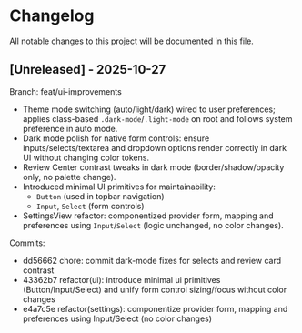 # Changelog

All notable changes to this project will be documented in this file.

## [Unreleased] - 2025-10-27

Branch: feat/ui-improvements

- Theme mode switching (auto/light/dark) wired to user preferences; applies class-based `.dark-mode`/`.light-mode` on root and follows system preference in auto mode.
- Dark mode polish for native form controls: ensure inputs/selects/textarea and dropdown options render correctly in dark UI without changing color tokens.
- Review Center contrast tweaks in dark mode (border/shadow/opacity only, no palette change).
- Introduced minimal UI primitives for maintainability:
  - `Button` (used in topbar navigation)
  - `Input`, `Select` (form controls)
- SettingsView refactor: componentized provider form, mapping and preferences using `Input`/`Select` (logic unchanged, no color changes).

Commits:
- dd56662 chore: commit dark-mode fixes for selects and review card contrast
- 43362b7 refactor(ui): introduce minimal ui primitives (Button/Input/Select) and unify form control sizing/focus without color changes
- e4a7c5e refactor(settings): componentize provider form, mapping and preferences using Input/Select (no color changes)

